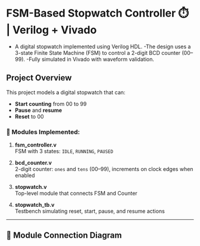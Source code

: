 # FSM-Based Stopwatch Controller ⏱️ | Verilog + Vivado

- A digital stopwatch implemented using Verilog HDL. 
-The design uses a 3-state Finite State Machine (FSM) to control a 2-digit BCD counter (00–99). 
-Fully simulated in Vivado with waveform validation.


##  Project Overview

This project models a digital stopwatch that can:
- **Start counting** from 00 to 99
- **Pause** and **resume**
- **Reset** to 00

### 🧩 Modules Implemented:
1. **fsm_controller.v**  
   FSM with 3 states: `IDLE`, `RUNNING`, `PAUSED`

2. **bcd_counter.v**  
   2-digit counter: `ones` and `tens` (00–99), increments on clock edges when enabled

3. **stopwatch.v**  
   Top-level module that connects FSM and Counter

4. **stopwatch_tb.v**  
   Testbench simulating reset, start, pause, and resume actions

---

## 🔗 Module Connection Diagram

